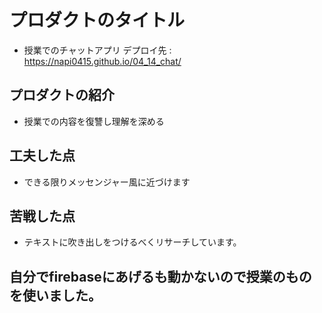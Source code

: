 # プロダクトのタイトル
- 授業でのチャットアプリ
デプロイ先  :  https://napi0415.github.io/04_14_chat/

## プロダクトの紹介
- 授業での内容を復讐し理解を深める

## 工夫した点
- できる限りメッセンジャー風に近づけます

## 苦戦した点
- テキストに吹き出しをつけるべくリサーチしています。


## 自分でfirebaseにあげるも動かないので授業のものを使いました。
